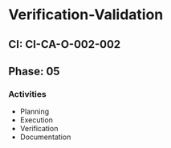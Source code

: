 # Verification-Validation

## CI: CI-CA-O-002-002
## Phase: 05

### Activities
- Planning
- Execution
- Verification
- Documentation

